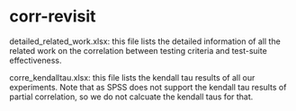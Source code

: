 # corr-revisit

detailed_related_work.xlsx: this file lists the detailed information of all the related work on the correlation between testing criteria and test-suite effectiveness. 

corre_kendalltau.xlsx: this file lists the kendall tau results of all our experiments. Note that as SPSS does not support the kendall tau results of partial correlation, so we do not calcuate the kendall taus for that.
